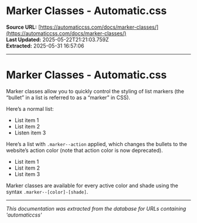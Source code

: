 # Marker Classes - Automatic.css

**Source URL:** [https://automaticcss.com/docs/marker-classes/](https://automaticcss.com/docs/marker-classes/)  
**Last Updated:** 2025-05-22T21:21:03.759Z  
**Extracted:** 2025-05-31 16:57:06

---

# Marker Classes - Automatic.css

Marker classes allow you to quickly control the styling of list markers (the “bullet” in a list is referred to as a “marker” in CSS).

Here’s a normal list:

*   List item 1
*   List item 2
*   Listen item 3

Here’s a list with `.marker--action` applied, which changes the bullets to the website’s action color (note that action color is now deprecated).

*   List item 1
*   List item 2
*   List item 3

Marker classes are available for every active color and shade using the syntax `.marker--[color]-[shade]`.

---

*This documentation was extracted from the database for URLs containing 'automaticcss'*
